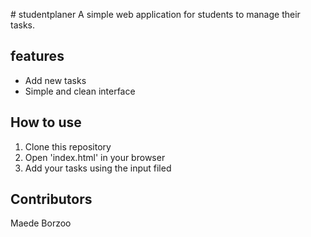 \# studentplaner
A simple web application for students to manage their tasks.

## features

- Add new tasks
- Simple and clean interface

## How to use 

1. Clone this repository
2. Open 'index.html' in your browser
3. Add your tasks using the input filed

## Contributors

Maede Borzoo

